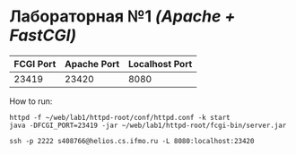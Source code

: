 # Лабораторная №1 *(Apache + FastCGI)*

| FCGI Port | Apache Port | Localhost Port |
|-----------|-------------|----------------|
| 23419     | 23420       | 8080           |

How to run:
```shell
httpd -f ~/web/lab1/httpd-root/conf/httpd.conf -k start
java -DFCGI_PORT=23419 -jar ~/web/lab1/httpd-root/fcgi-bin/server.jar

ssh -p 2222 s408766@helios.cs.ifmo.ru -L 8080:localhost:23420
```